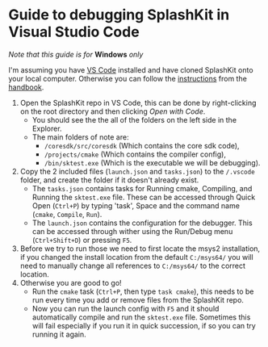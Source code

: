 # Guide to debugging SplashKit in Visual Studio Code

*Note that this guide is for* **Windows** *only*

I'm assuming you have [VS Code](https://code.visualstudio.com/) installed and have cloned SplashKit onto your local computer. Otherwise you can follow the [instructions](https://github.com/thoth-tech/handbook/blob/main/docs/products/splashkit/splashkit.md) from the [handbook](https://github.com/thoth-tech/handbook).

1. Open the SplashKit repo in VS Code, this can be done by right-clicking on the root directory and then clicking *Open with Code*.  
	* You should see the the all of the folders on the left side in the Explorer.
	* The main folders of note are: 
		* `/coresdk/src/coresdk` (Which contains the core sdk code), 
		* `/projects/cmake` (Which contains the compiler config), 
		* `/bin/sktest.exe` (Which is the executable we will be debugging).
2. Copy the 2 included files (`launch.json` and `tasks.json`) to the `/.vscode` folder, and create the folder if it doesn't already exist.
	* The `tasks.json` contains tasks for Running cmake, Compiling, and Running the `sktest.exe` file. These can be accessed through Quick Open (`Ctrl+P`) by typing 'task', Space and the command name (`cmake`, `Compile`, `Run`).
	* The `launch.json` contains the configuration for the debugger. This can be accessed through wither using the Run/Debug menu (`Ctrl+Shift+D`) or pressing `F5`.
3. Before we try to run those we need to first locate the msys2 installation, if you changed the install location from the default `C:/msys64/` you will need to manually change all references to `C:/msys64/` to the correct location.
4. Otherwise you are good to go!
	* Run the `cmake` task (`Ctrl+P`, then type `task cmake`), this needs to be run every time you add or remove files from the SplashKit repo.
	* Now you can run the launch config with `F5` and it should automatically compile and run the `sktest.exe` file. Sometimes this will fail especially if you run it in quick succession, if so you can try running it again.
